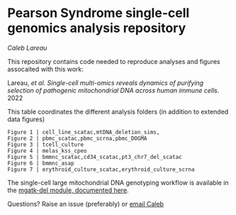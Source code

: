 # Pearson Syndrome single-cell genomics analysis repository
_Caleb Lareau_ 

This repository contains code needed to reproduce analyses and figures assocaited with this work:

Lareau, _et al._ *Single-cell multi-omics reveals dynamics of purifying selection of pathogenic mitochondrial DNA across human immune cells*. 2022 

This table coordinates the different analysis folders (in addition to extended data figures)

```
Figure 1 | cell_line_scatac,mtDNA_deletion_sims,
Figure 2 | pbmc_scatac,pbmc_scrna,pbmc_DOGMA
Figure 3 | tcell_culture
Figure 4 | melas_kss_cpeo
Figure 5 | bmmnc_scatac,cd34_scatac,pt3_chr7_del_scatac
Figure 6 | bmmnc_asap
Figure 7 | erythroid_culture_scatac,erythroid_culture_scrna
```

The single-cell large mitochondrial DNA genotyping workflow is available in the [mgatk-del module, documented here](https://github.com/caleblareau/mgatk/wiki/Large-deletion-calling-and-heteroplasmy-estimation). 

Questions? Raise an issue (preferably) or [email Caleb](mailto:clareau@stanford.edu)

<br><br>
